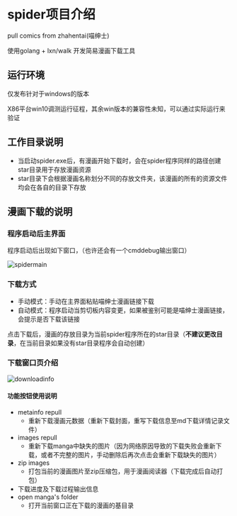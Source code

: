 # spider项目介绍
pull comics from zhahentai(喵绅士)

使用golang + lxn/walk 开发简易漫画下载工具

## 运行环境
仅发布针对于windows的版本

X86平台win10调测运行征程，其余win版本的兼容性未知，可以通过实际运行来验证

## 工作目录说明

* 当启动spider.exe后，有漫画开始下载时，会在spider程序同样的路径创建star目录用于存放漫画资源
* star目录下会根据漫画名称划分不同的存放文件夹，该漫画的所有的资源文件均会在各自的目录下存放

## 漫画下载的说明

### 程序启动后主界面

程序启动后出现如下窗口，（也许还会有一个cmddebug输出窗口）

![spidermain](https://user-images.githubusercontent.com/84616906/123549407-75220a80-d79b-11eb-8775-1f94a194f6f0.png)

### 下载方式
* 手动模式：手动在主界面粘贴喵绅士漫画链接下载
* 自动模式：程序启动当剪切板内容变更，如果被鉴别可能是喵绅士漫画链接，会提示是否下载该链接

点击下载后，漫画的存放目录为当前spider程序所在的star目录（**不建议更改目录**，在当前目录如果没有star目录程序会自动创建）


### 下载窗口页介绍


![downloadinfo](https://user-images.githubusercontent.com/84616906/123549412-794e2800-d79b-11eb-97e4-28f3955f786e.png)

#### 功能按钮使用说明

* metainfo repull
    - 重新下载漫画元数据（重新下载封面，重写下载信息至md下载详情记录文件）
* images repull
    - 重新下载manga中缺失的图片（因为网络原因导致的下载失败会重新下载，或者不完整的图片，手动删除后再次点击会重新下载缺失的图片）
* zip images
    - 打包当前的漫画图片至zip压缩包，用于漫画阅读器（下载完成后自动打包）
* 下载进度及下载过程输出信息
* open manga's folder
    - 打开当前窗口正在下载的漫画的基目录

